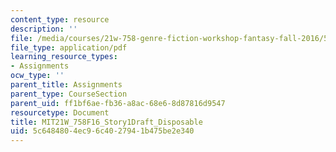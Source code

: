 ```yaml
---
content_type: resource
description: ''
file: /media/courses/21w-758-genre-fiction-workshop-fantasy-fall-2016/5c6484804ec96c4027941b475be2e340_MIT21W_758F16_Story1Draft_Disposable.pdf
file_type: application/pdf
learning_resource_types:
- Assignments
ocw_type: ''
parent_title: Assignments
parent_type: CourseSection
parent_uid: ff1bf6ae-fb36-a8ac-68e6-8d87816d9547
resourcetype: Document
title: MIT21W_758F16_Story1Draft_Disposable
uid: 5c648480-4ec9-6c40-2794-1b475be2e340
---
```

